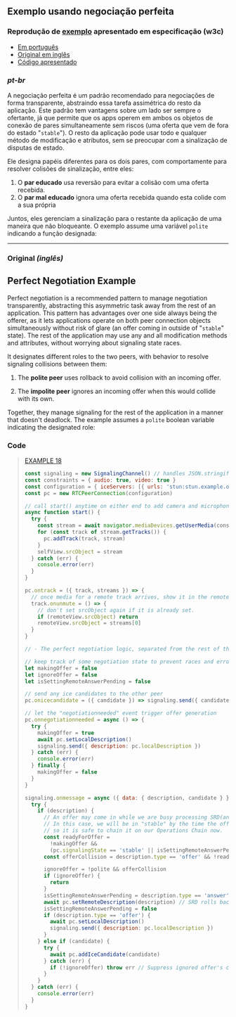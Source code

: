 ## Exemplo usando negociação perfeita

### Reprodução de [exemplo](https://www.w3.org/TR/webrtc/?fbclid=IwAR12z6ZC2IxvCNGfkEU8ADBZU9A6XWNSmT2GnbWvllxWoLjHUlljPK3Fnv8#perfect-negotiation-example) apresentado em especificação (w3c)

- [Em português](#pt-br)
- [Original em inglês](#original)
- [Código apresentado](#code)

### <a name="pt-br"></a> _pt-br_

A negociação perfeita é um padrão recomendado para negociações de forma transparente, abstraindo essa tarefa assimétrica do resto da aplicação. Este padrão tem vantagens sobre um lado ser sempre o ofertante, já que permite que os apps operem em ambos os objetos de conexão de pares simultaneamente sem riscos (uma oferta que vem de fora do estado "`stable`"). O resto da aplicação pode usar todo e qualquer método de modificação e atributos, sem se preocupar com a sinalização de disputas de estado.

Ele designa papéis diferentes para os dois pares, com comportamente para resolver colisões de sinalização, entre eles:

1. O **par educado** usa reversão para evitar a colisão com uma oferta recebida.
1. O **par mal educado** ignora uma oferta recebida quando esta colide com a sua própria

Juntos, eles gerenciam a sinalização para o restante da aplicação de uma maneira que não bloqueante. O exemplo assume uma variável `polite` indicando a função designada:

---

### <a name="original"></a> Original _(inglês)_

## Perfect Negotiation Example

Perfect negotiation is a recommended pattern to manage negotiation transparently, abstracting this asymmetric task away from the rest of an application. This pattern has advantages over one side always being the offerer, as it lets applications operate on both peer connection objects simultaneously without risk of glare (an offer coming in outside of "`stable`" state). The rest of the application may use any and all modification methods and attributes, without worrying about signaling state races.

It designates different roles to the two peers, with behavior to resolve signaling collisions between them:

1. The **polite peer** uses rollback to avoid collision with an incoming offer.

1. The **impolite peer** ignores an incoming offer when this would collide with its own.

Together, they manage signaling for the rest of the application in a manner that doesn't deadlock. The example assumes a `polite` boolean variable indicating the designated role:

### <a name="code"></a> Code

> [EXAMPLE 18](https://www.w3.org/TR/webrtc/?fbclid=IwAR12z6ZC2IxvCNGfkEU8ADBZU9A6XWNSmT2GnbWvllxWoLjHUlljPK3Fnv8#example-18)
>
> ```js
> const signaling = new SignalingChannel() // handles JSON.stringify/parse
> const constraints = { audio: true, video: true }
> const configuration = { iceServers: [{ urls: 'stun:stun.example.org' }] }
> const pc = new RTCPeerConnection(configuration)
>
> // call start() anytime on either end to add camera and microphone to connection
> async function start() {
>   try {
>     const stream = await navigator.mediaDevices.getUserMedia(constraints)
>     for (const track of stream.getTracks()) {
>       pc.addTrack(track, stream)
>     }
>     selfView.srcObject = stream
>   } catch (err) {
>     console.error(err)
>   }
> }
>
> pc.ontrack = ({ track, streams }) => {
>   // once media for a remote track arrives, show it in the remote video element
>   track.onunmute = () => {
>     // don't set srcObject again if it is already set.
>     if (remoteView.srcObject) return
>     remoteView.srcObject = streams[0]
>   }
> }
>
> // - The perfect negotiation logic, separated from the rest of the application ---
>
> // keep track of some negotiation state to prevent races and errors
> let makingOffer = false
> let ignoreOffer = false
> let isSettingRemoteAnswerPending = false
>
> // send any ice candidates to the other peer
> pc.onicecandidate = ({ candidate }) => signaling.send({ candidate })
>
> // let the "negotiationneeded" event trigger offer generation
> pc.onnegotiationneeded = async () => {
>   try {
>     makingOffer = true
>     await pc.setLocalDescription()
>     signaling.send({ description: pc.localDescription })
>   } catch (err) {
>     console.error(err)
>   } finally {
>     makingOffer = false
>   }
> }
>
> signaling.onmessage = async ({ data: { description, candidate } }) => {
>   try {
>     if (description) {
>       // An offer may come in while we are busy processing SRD(answer).
>       // In this case, we will be in "stable" by the time the offer is processed
>       // so it is safe to chain it on our Operations Chain now.
>       const readyForOffer =
>         !makingOffer &&
>         (pc.signalingState == 'stable' || isSettingRemoteAnswerPending)
>       const offerCollision = description.type == 'offer' && !readyForOffer
>
>       ignoreOffer = !polite && offerCollision
>       if (ignoreOffer) {
>         return
>       }
>       isSettingRemoteAnswerPending = description.type == 'answer'
>       await pc.setRemoteDescription(description) // SRD rolls back as needed
>       isSettingRemoteAnswerPending = false
>       if (description.type == 'offer') {
>         await pc.setLocalDescription()
>         signaling.send({ description: pc.localDescription })
>       }
>     } else if (candidate) {
>       try {
>         await pc.addIceCandidate(candidate)
>       } catch (err) {
>         if (!ignoreOffer) throw err // Suppress ignored offer's candidates
>       }
>     }
>   } catch (err) {
>     console.error(err)
>   }
> }
> ```
